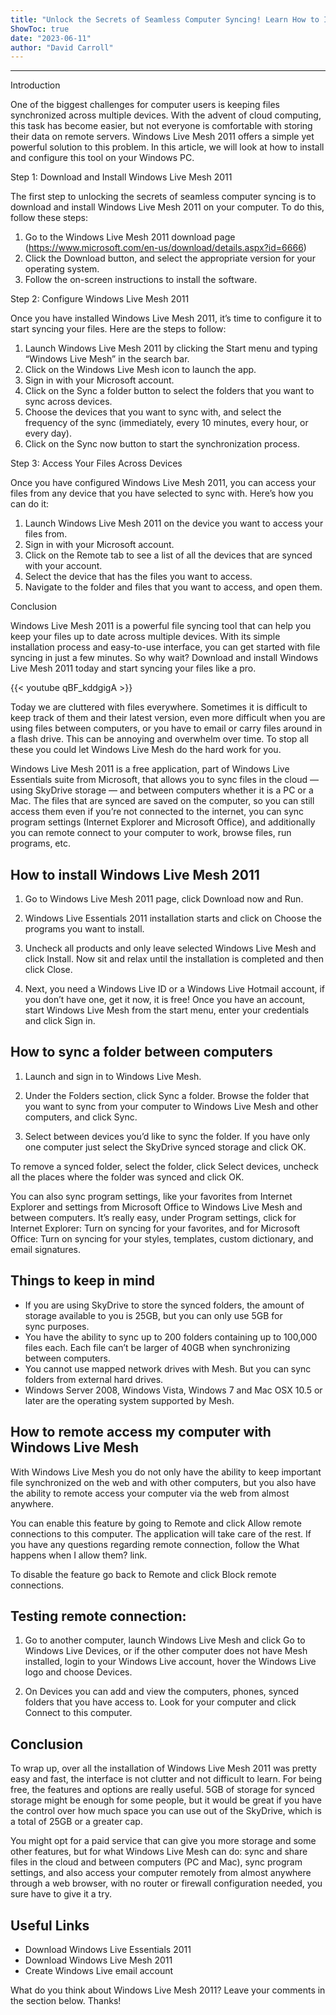 ```yaml
---
title: "Unlock the Secrets of Seamless Computer Syncing! Learn How to Install and Configure Windows Live Mesh 2011 Today!"
ShowToc: true 
date: "2023-06-11"
author: "David Carroll"
---
```

*****
Introduction

One of the biggest challenges for computer users is keeping files synchronized across multiple devices. With the advent of cloud computing, this task has become easier, but not everyone is comfortable with storing their data on remote servers. Windows Live Mesh 2011 offers a simple yet powerful solution to this problem. In this article, we will look at how to install and configure this tool on your Windows PC.

Step 1: Download and Install Windows Live Mesh 2011

The first step to unlocking the secrets of seamless computer syncing is to download and install Windows Live Mesh 2011 on your computer. To do this, follow these steps:

1. Go to the Windows Live Mesh 2011 download page (https://www.microsoft.com/en-us/download/details.aspx?id=6666)
2. Click the Download button, and select the appropriate version for your operating system.
3. Follow the on-screen instructions to install the software.

Step 2: Configure Windows Live Mesh 2011

Once you have installed Windows Live Mesh 2011, it’s time to configure it to start syncing your files. Here are the steps to follow:

1. Launch Windows Live Mesh 2011 by clicking the Start menu and typing “Windows Live Mesh” in the search bar.
2. Click on the Windows Live Mesh icon to launch the app.
3. Sign in with your Microsoft account.
4. Click on the Sync a folder button to select the folders that you want to sync across devices.
5. Choose the devices that you want to sync with, and select the frequency of the sync (immediately, every 10 minutes, every hour, or every day).
6. Click on the Sync now button to start the synchronization process.

Step 3: Access Your Files Across Devices

Once you have configured Windows Live Mesh 2011, you can access your files from any device that you have selected to sync with. Here’s how you can do it:

1. Launch Windows Live Mesh 2011 on the device you want to access your files from.
2. Sign in with your Microsoft account.
3. Click on the Remote tab to see a list of all the devices that are synced with your account.
4. Select the device that has the files you want to access.
5. Navigate to the folder and files that you want to access, and open them.

Conclusion

Windows Live Mesh 2011 is a powerful file syncing tool that can help you keep your files up to date across multiple devices. With its simple installation process and easy-to-use interface, you can get started with file syncing in just a few minutes. So why wait? Download and install Windows Live Mesh 2011 today and start syncing your files like a pro.

{{< youtube qBF_kddgigA >}} 



Today we are cluttered with files everywhere. Sometimes it is difficult to keep track of them and their latest version, even more difficult when you are using files between computers, or you have to email or carry files around in a flash drive. This can be annoying and overwhelm over time. To stop all these you could let Windows Live Mesh do the hard work for you.
 
Windows Live Mesh 2011 is a free application, part of Windows Live Essentials suite from Microsoft, that allows you to sync files in the cloud — using SkyDrive storage — and between computers whether it is a PC or a Mac. The files that are synced are saved on the computer, so you can still access them even if you’re not connected to the internet, you can sync program settings (Internet Explorer and Microsoft Office), and additionally you can remote connect to your computer to work, browse files, run programs, etc.
 
## How to install Windows Live Mesh 2011
 
1. Go to Windows Live Mesh 2011 page, click Download now and Run.
 
2. Windows Live Essentials 2011 installation starts and click on Choose the programs you want to install.
 
3. Uncheck all products and only leave selected Windows Live Mesh and click Install. Now sit and relax until the installation is completed and then click Close.
 
4. Next, you need a Windows Live ID or a Windows Live Hotmail account, if you don’t have one, get it now, it is free! Once you have an account, start Windows Live Mesh from the start menu, enter your credentials and click Sign in.
 
## How to sync a folder between computers
 
1. Launch and sign in to Windows Live Mesh.
 
2. Under the Folders section, click Sync a folder. Browse the folder that you want to sync from your computer to Windows Live Mesh and other computers, and click Sync.
 

 
3. Select between devices you’d like to sync the folder. If you have only one computer just select the SkyDrive synced storage and click OK.
 
To remove a synced folder, select the folder, click Select devices, uncheck all the places where the folder was synced and click OK.
 
You can also sync program settings, like your favorites from Internet Explorer and settings from Microsoft Office to Windows Live Mesh and between computers. It’s really easy, under Program settings, click for Internet Explorer: Turn on syncing for your favorites, and for Microsoft Office: Turn on syncing for your styles, templates, custom dictionary, and email signatures.
 
## Things to keep in mind
 
- If you are using SkyDrive to store the synced folders, the amount of storage available to you is 25GB, but you can only use 5GB for sync purposes.
 - You have the ability to sync up to 200 folders containing up to 100,000 files each. Each file can’t be larger of 40GB when synchronizing between computers.
 - You cannot use mapped network drives with Mesh. But you can sync folders from external hard drives.
 - Windows Server 2008, Windows Vista, Windows 7 and Mac OSX 10.5 or later are the operating system supported by Mesh.

 
## How to remote access my computer with Windows Live Mesh
 
With Windows Live Mesh you do not only have the ability to keep important file synchronized on the web and with other computers, but you also have the ability to remote access your computer via the web from almost anywhere.
 
You can enable this feature by going to Remote and click Allow remote connections to this computer. The application will take care of the rest. If you have any questions regarding remote connection, follow the What happens when I allow them? link.
 
To disable the feature go back to Remote and click Block remote connections.
 
## Testing remote connection:
 
1. Go to another computer, launch Windows Live Mesh and click Go to Windows Live Devices, or if the other computer does not have Mesh installed, login to your Windows Live account, hover the Windows Live logo and choose Devices.
 
2. On Devices you can add and view the computers, phones, synced folders that you have access to. Look for your computer and click Connect to this computer.
 
## Conclusion
 
To wrap up, over all the installation of Windows Live Mesh 2011 was pretty easy and fast, the interface is not clutter and not difficult to learn. For being free, the features and options are really useful. 5GB of storage for synced storage might be enough for some people, but it would be great if you have the control over how much space you can use out of the SkyDrive, which is a total of 25GB or a greater cap.
 
You might opt for a paid service that can give you more storage and some other features, but for what Windows Live Mesh can do: sync and share files in the cloud and between computers (PC and Mac), sync program settings, and also access your computer remotely from almost anywhere through a web browser, with no router or firewall configuration needed, you sure have to give it a try.
 
## Useful Links
 
- Download Windows Live Essentials 2011
 - Download Windows Live Mesh 2011
 - Create Windows Live email account

 
What do you think about Windows Live Mesh 2011? Leave your comments in the section below. Thanks!




